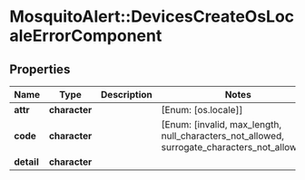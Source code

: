# MosquitoAlert::DevicesCreateOsLocaleErrorComponent


## Properties
Name | Type | Description | Notes
------------ | ------------- | ------------- | -------------
**attr** | **character** |  | [Enum: [os.locale]] 
**code** | **character** |  | [Enum: [invalid, max_length, null_characters_not_allowed, surrogate_characters_not_allowed]] 
**detail** | **character** |  | 



